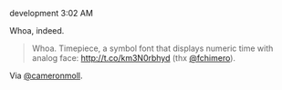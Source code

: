 development
3:02 AM

Whoa, indeed.  
  
> Whoa. Timepiece, a symbol font that displays numeric time with analog face: http://t.co/km3N0rbhyd (thx [@fchimero](http://twitter.com/fchimero)).  
  
Via [@cameronmoll](http://twitter.com/cameronmoll).